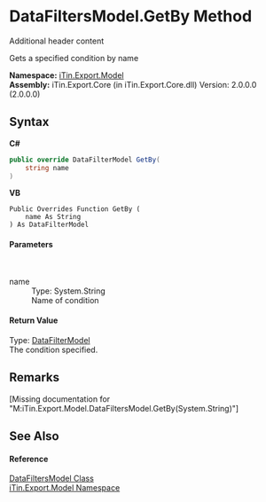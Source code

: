 # DataFiltersModel.GetBy Method 
Additional header content 

Gets a specified condition by name

**Namespace:**&nbsp;<a href="N_iTin_Export_Model">iTin.Export.Model</a><br />**Assembly:**&nbsp;iTin.Export.Core (in iTin.Export.Core.dll) Version: 2.0.0.0 (2.0.0.0)

## Syntax

**C#**<br />
``` C#
public override DataFilterModel GetBy(
	string name
)
```

**VB**<br />
``` VB
Public Overrides Function GetBy ( 
	name As String
) As DataFilterModel
```


#### Parameters
&nbsp;<dl><dt>name</dt><dd>Type: System.String<br />Name of condition</dd></dl>

#### Return Value
Type: <a href="T_iTin_Export_Model_DataFilterModel">DataFilterModel</a><br />The condition specified.

## Remarks
\[Missing <remarks> documentation for "M:iTin.Export.Model.DataFiltersModel.GetBy(System.String)"\]

## See Also


#### Reference
<a href="T_iTin_Export_Model_DataFiltersModel">DataFiltersModel Class</a><br /><a href="N_iTin_Export_Model">iTin.Export.Model Namespace</a><br />
